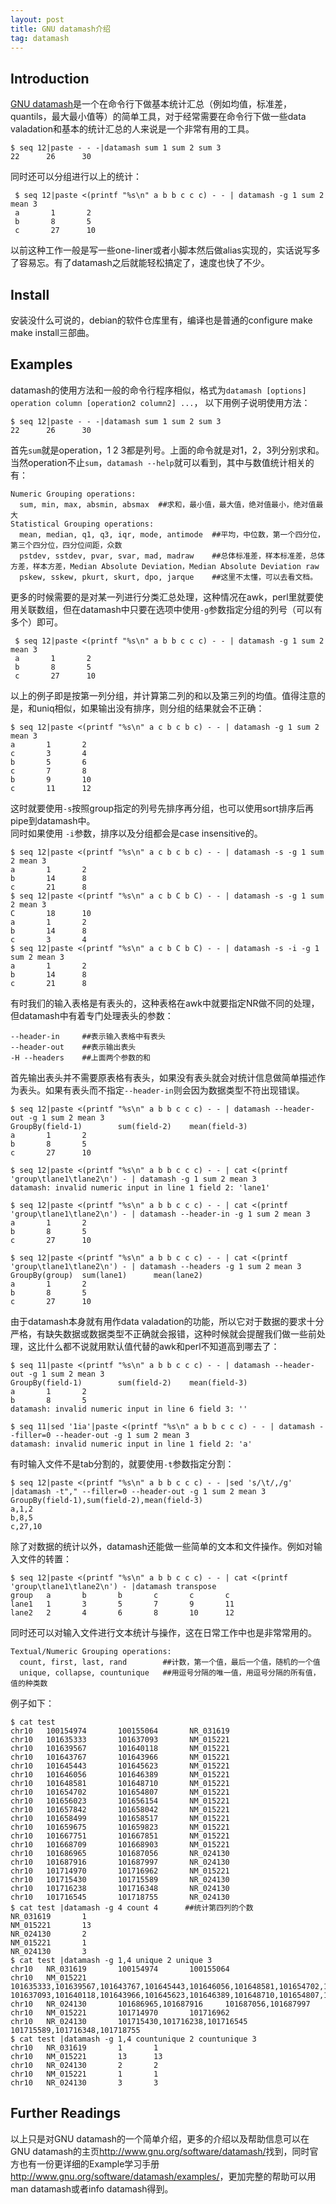 ```yaml
---
layout: post
title: GNU datamash介绍
tag: datamash
---
```


## Introduction
[GNU datamash](http://www.gnu.org/software/datamash/)是一个在命令行下做基本统计汇总（例如均值，标准差，quantils，最大最小值等）的简单工具，对于经常需要在命令行下做一些data valadation和基本的统计汇总的人来说是一个非常有用的工具。

```
$ seq 12|paste - - -|datamash sum 1 sum 2 sum 3
22      26      30
```

同时还可以分组进行以上的统计：

```
 $ seq 12|paste <(printf "%s\n" a b b c c c) - - | datamash -g 1 sum 2 mean 3
 a       1       2
 b       8       5
 c       27      10
```

以前这种工作一般是写一些one-liner或者小脚本然后做alias实现的，实话说写多了容易忘。有了datamash之后就能轻松搞定了，速度也快了不少。

## Install
安装没什么可说的，debian的软件仓库里有，编译也是普通的configure make make install三部曲。

## Examples
datamash的使用方法和一般的命令行程序相似，格式为`datamash [options] operation column [operation2 column2] ...`，
以下用例子说明使用方法：

```
$ seq 12|paste - - -|datamash sum 1 sum 2 sum 3
22      26      30
```

首先`sum`就是operation，1 2 3都是列号。上面的命令就是对1，2，3列分别求和。  
当然operation不止`sum`，`datamash --help`就可以看到，其中与数值统计相关的有：

```
Numeric Grouping operations:
  sum, min, max, absmin, absmax  ##求和，最小值，最大值，绝对值最小，绝对值最大
Statistical Grouping operations:
  mean, median, q1, q3, iqr, mode, antimode  ##平均，中位数，第一个四分位，第三个四分位，四分位间距，众数
  pstdev, sstdev, pvar, svar, mad, madraw    ##总体标准差，样本标准差，总体方差，样本方差，Median Absolute Deviation，Median Absolute Deviation raw
  pskew, sskew, pkurt, skurt, dpo, jarque    ##这里不太懂，可以去看文档。
```

更多的时候需要的是对某一列进行分类汇总处理，这种情况在awk，perl里就要使用关联数组，但在datamash中只要在选项中使用`-g`参数指定分组的列号（可以有多个）即可。

```
 $ seq 12|paste <(printf "%s\n" a b b c c c) - - | datamash -g 1 sum 2 mean 3
 a       1       2
 b       8       5
 c       27      10
```

以上的例子即是按第一列分组，并计算第二列的和以及第三列的均值。值得注意的是，和uniq相似，如果输出没有排序，则分组的结果就会不正确：

```
$ seq 12|paste <(printf "%s\n" a c b c b c) - - | datamash -g 1 sum 2 mean 3
a       1       2
c       3       4
b       5       6
c       7       8
b       9       10
c       11      12
```

这时就要使用`-s`按照group指定的列号先排序再分组，也可以使用sort排序后再pipe到datamash中。  
同时如果使用 `-i`参数，排序以及分组都会是case insensitive的。

```
$ seq 12|paste <(printf "%s\n" a c b c b c) - - | datamash -s -g 1 sum 2 mean 3
a       1       2
b       14      8
c       21      8
$ seq 12|paste <(printf "%s\n" a c b C b C) - - | datamash -s -g 1 sum 2 mean 3
C       18      10
a       1       2
b       14      8
c       3       4
$ seq 12|paste <(printf "%s\n" a c b C b C) - - | datamash -s -i -g 1 sum 2 mean 3
a       1       2
b       14      8
c       21      8
```

有时我们的输入表格是有表头的，这种表格在awk中就要指定NR做不同的处理，但datamash中有着专门处理表头的参数： 

```
--header-in     ##表示输入表格中有表头
--header-out    ##表示输出表头
-H --headers    ##上面两个参数的和
```

首先输出表头并不需要原表格有表头，如果没有表头就会对统计信息做简单描述作为表头。如果有表头而不指定`--header-in`则会因为数据类型不符出现错误。

```
$ seq 12|paste <(printf "%s\n" a b b c c c) - - | datamash --header-out -g 1 sum 2 mean 3
GroupBy(field-1)        sum(field-2)    mean(field-3)
a       1       2
b       8       5
c       27      10

$ seq 12|paste <(printf "%s\n" a b b c c c) - - | cat <(printf 'group\tlane1\tlane2\n') - | datamash -g 1 sum 2 mean 3
datamash: invalid numeric input in line 1 field 2: 'lane1'

$ seq 12|paste <(printf "%s\n" a b b c c c) - - | cat <(printf 'group\tlane1\tlane2\n') - | datamash --header-in -g 1 sum 2 mean 3
a       1       2
b       8       5
c       27      10

$ seq 12|paste <(printf "%s\n" a b b c c c) - - | cat <(printf 'group\tlane1\tlane2\n') - | datamash --headers -g 1 sum 2 mean 3
GroupBy(group)  sum(lane1)      mean(lane2)
a       1       2
b       8       5
c       27      10
```

由于datamash本身就有用作data valadation的功能，所以它对于数据的要求十分严格，有缺失数据或数据类型不正确就会报错，这种时候就会提醒我们做一些前处理，这比什么都不说就用默认值代替的awk和perl不知道高到哪去了：

```
$ seq 11|paste <(printf "%s\n" a b b c c c) - - | datamash --header-out -g 1 sum 2 mean 3
GroupBy(field-1)        sum(field-2)    mean(field-3)
a       1       2
b       8       5
datamash: invalid numeric input in line 6 field 3: ''

$ seq 11|sed '1ia'|paste <(printf "%s\n" a b b c c c) - - | datamash --filler=0 --header-out -g 1 sum 2 mean 3
datamash: invalid numeric input in line 1 field 2: 'a'
```

有时输入文件不是tab分割的，就要使用`-t`参数指定分割：

```
$ seq 12|paste <(printf "%s\n" a b b c c c) - - |sed 's/\t/,/g' |datamash -t"," --filler=0 --header-out -g 1 sum 2 mean 3
GroupBy(field-1),sum(field-2),mean(field-3)
a,1,2
b,8,5
c,27,10
```

除了对数据的统计以外，datamash还能做一些简单的文本和文件操作。例如对输入文件的转置：

```
$ seq 12|paste <(printf "%s\n" a b b c c c) - - | cat <(printf 'group\tlane1\tlane2\n') - |datamash transpose
group   a       b       b       c       c       c
lane1   1       3       5       7       9       11
lane2   2       4       6       8       10      12
```

同时还可以对输入文件进行文本统计与操作，这在日常工作中也是非常常用的。

```
Textual/Numeric Grouping operations:
  count, first, last, rand        ##计数，第一个值，最后一个值，随机的一个值
  unique, collapse, countunique   ##用逗号分隔的唯一值，用逗号分隔的所有值，值的种类数
```

例子如下：

```
$ cat test 
chr10   100154974       100155064       NR_031619
chr10   101635333       101637093       NM_015221
chr10   101639567       101640118       NM_015221
chr10   101643767       101643966       NM_015221
chr10   101645443       101645623       NM_015221
chr10   101646056       101646389       NM_015221
chr10   101648581       101648710       NM_015221
chr10   101654702       101654807       NM_015221
chr10   101656023       101656154       NM_015221
chr10   101657842       101658042       NM_015221
chr10   101658499       101658517       NM_015221
chr10   101659675       101659823       NM_015221
chr10   101667751       101667851       NM_015221
chr10   101668709       101668903       NM_015221
chr10   101686965       101687056       NR_024130
chr10   101687916       101687997       NR_024130
chr10   101714970       101716962       NM_015221
chr10   101715430       101715589       NR_024130
chr10   101716238       101716348       NR_024130
chr10   101716545       101718755       NR_024130
$ cat test |datamash -g 4 count 4      ##统计第四列的个数
NR_031619       1
NM_015221       13
NR_024130       2
NM_015221       1
NR_024130       3
$ cat test |datamash -g 1,4 unique 2 unique 3
chr10   NR_031619       100154974       100155064
chr10   NM_015221       101635333,101639567,101643767,101645443,101646056,101648581,101654702,101656023,101657842,101658499,101659675,101667751,101668709  101637093,101640118,101643966,101645623,101646389,101648710,101654807,101656154,101658042,101658517,101659823,101667851,101668903
chr10   NR_024130       101686965,101687916     101687056,101687997
chr10   NM_015221       101714970       101716962
chr10   NR_024130       101715430,101716238,101716545   101715589,101716348,101718755
$ cat test |datamash -g 1,4 countunique 2 countunique 3
chr10   NR_031619       1       1
chr10   NM_015221       13      13
chr10   NR_024130       2       2
chr10   NM_015221       1       1
chr10   NR_024130       3       3
```

## Further Readings
以上只是对GNU datamash的一个简单介绍，更多的介绍以及帮助信息可以在GNU datamash的主页<http://www.gnu.org/software/datamash/>找到，同时官方也有一份更详细的Example学习手册<http://www.gnu.org/software/datamash/examples/>，更加完整的帮助可以用man datamash或者info datamash得到。
